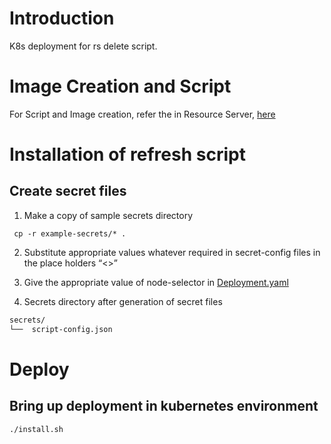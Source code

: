 # Introduction
K8s deployment for rs delete script.

# Image Creation and Script
For Script and Image creation, refer the in Resource Server, [here](https://github.com/datakaveri/iudx-resource-server/tree/master/scripts) 

# Installation of refresh script
## Create secret files
1. Make a copy of sample secrets directory 
```console
 cp -r example-secrets/* .
```
2. Substitute appropriate values whatever required in secret-config files in the place holders “<>”
3. Give the appropriate value of node-selector in [Deployment.yaml](Deployment.yaml)

4. Secrets directory after generation of secret files
```sh
secrets/
└──  script-config.json

```
# Deploy 
## Bring up deployment in kubernetes environment 

```
./install.sh
```
